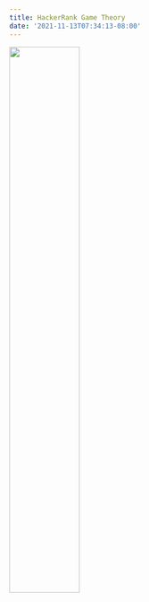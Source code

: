 ```yaml
---
title: HackerRank Game Theory
date: '2021-11-13T07:34:13-08:00'
---
```

<img style="float: left; margin:0 2em 1em 0; width: 50%" src="/img/blog/nash.png"/>
